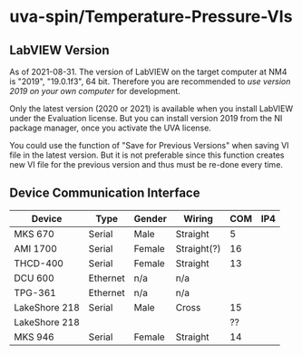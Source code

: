 # uva-spin/Temperature-Pressure-VIs

## LabVIEW Version

As of 2021-08-31.
The version of LabVIEW on the target computer at NM4 is "2019", "19.0.1f3", 64 bit.
Therefore you are recommended to *use version 2019 on your own computer* for development.

Only the latest version (2020 or 2021) is available when you install LabVIEW under the Evaluation license.
But you can install version 2019 from the NI package manager, once you activate the UVA license.

You could use the function of "Save for Previous Versions" when saving VI file in the latest version.
But it is not preferable since this function creates new VI file for the previous version and thus must be re-done every time.


## Device Communication Interface

| Device        | Type     | Gender | Wiring      | COM | IP4 |
| ------------- | -------- | ------ | ----------- | --- | --- |
| MKS 670       | Serial   | Male   | Straight    |  5  |     |
| AMI 1700      | Serial   | Female | Straight(?) | 16  |     |
| THCD-400      | Serial   | Female | Straight    | 13  |     |
| DCU 600       | Ethernet | n/a    | n/a         |     |     |
| TPG-361       | Ethernet | n/a    | n/a         |     |     |
| LakeShore 218 | Serial   | Male   | Cross       | 15  |     |
| LakeShore 218	|          |        |             | ??  |     |
| MKS 946       | Serial   | Female | Straight    | 14  |     |

